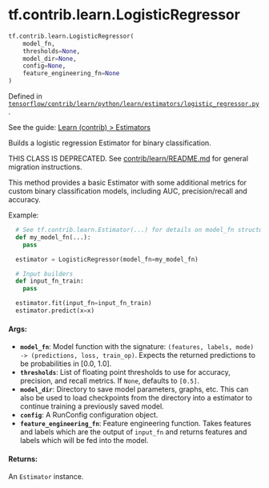 <div itemscope itemtype="http://developers.google.com/ReferenceObject">
<meta itemprop="name" content="tf.contrib.learn.LogisticRegressor" />
</div>

# tf.contrib.learn.LogisticRegressor

``` python
tf.contrib.learn.LogisticRegressor(
    model_fn,
    thresholds=None,
    model_dir=None,
    config=None,
    feature_engineering_fn=None
)
```



Defined in [`tensorflow/contrib/learn/python/learn/estimators/logistic_regressor.py`](https://www.tensorflow.org/code/tensorflow/contrib/learn/python/learn/estimators/logistic_regressor.py).

See the guide: [Learn (contrib) > Estimators](../../../../../api_guides/python/contrib.learn.md#Estimators)

Builds a logistic regression Estimator for binary classification.

THIS CLASS IS DEPRECATED. See
[contrib/learn/README.md](https://www.tensorflow.org/code/tensorflow/contrib/learn/README.md)
for general migration instructions.

This method provides a basic Estimator with some additional metrics for custom
binary classification models, including AUC, precision/recall and accuracy.

Example:

```python
  # See tf.contrib.learn.Estimator(...) for details on model_fn structure
  def my_model_fn(...):
    pass

  estimator = LogisticRegressor(model_fn=my_model_fn)

  # Input builders
  def input_fn_train:
    pass

  estimator.fit(input_fn=input_fn_train)
  estimator.predict(x=x)
```

#### Args:

* <b>`model_fn`</b>: Model function with the signature:
    `(features, labels, mode) -> (predictions, loss, train_op)`.
    Expects the returned predictions to be probabilities in [0.0, 1.0].
* <b>`thresholds`</b>: List of floating point thresholds to use for accuracy,
    precision, and recall metrics. If `None`, defaults to `[0.5]`.
* <b>`model_dir`</b>: Directory to save model parameters, graphs, etc. This can also
    be used to load checkpoints from the directory into a estimator to
    continue training a previously saved model.
* <b>`config`</b>: A RunConfig configuration object.
* <b>`feature_engineering_fn`</b>: Feature engineering function. Takes features and
                    labels which are the output of `input_fn` and
                    returns features and labels which will be fed
                    into the model.


#### Returns:

An `Estimator` instance.